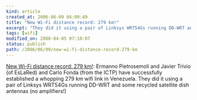 ```yaml
---
kind: article
created_at: 2006-06-09 04:09:49
title: "New Wi-Fi distance record: 279 km!"
excerpt: "They did it using a pair of Linksys WRT54Gs running DD-WRT and some recycled satellite dish antennas (no amplifiers!)"
tags: [wifi]
modified_on: 2008-04-05 07:10:07
status: publish 
path: /2006/06/09/new-wi-fi-distance-record-279-km
---
```


<a href="http://constructiveinterference.net/archives/199">New Wi-Fi distance record: 279 km!</a>:
Ermanno Pietrosemoli and Javier Trivio (of EsLaRed) and Carlo Fonda (from the ICTP) have successfully established a whopping 279 km wifi link in Venezuela. They did it using a pair of Linksys WRT54Gs running DD-WRT and some recycled satellite dish antennas (no amplifiers!)
